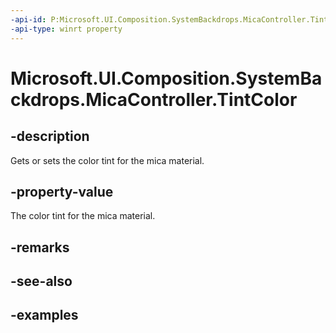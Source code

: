```yaml
---
-api-id: P:Microsoft.UI.Composition.SystemBackdrops.MicaController.TintColor
-api-type: winrt property
---
```


# Microsoft.UI.Composition.SystemBackdrops.MicaController.TintColor

<!--
public Windows.UI.Color TintColor { get; set; }
-->

## -description

Gets or sets the color tint for the mica material.

## -property-value

The color tint for the mica material.

## -remarks

## -see-also

## -examples


